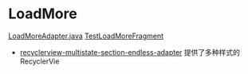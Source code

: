 LoadMore
=========

[LoadMoreAdapter.java](https://github.com/XuDaojie/LoadMore/blob/master/loadmore/src/main/java/me/xudaojie/loadmore/LoadMoreAdapter.java)
[TestLoadMoreFragment](https://github.com/XuDaojie/LoadMore/blob/master/app/src/main/java/me/xudaojie/loadmore/app/TestLoadMoreFragment.java)

- [recyclerview-multistate-section-endless-adapter](https://github.com/henrytao-me/recyclerview-multistate-section-endless-adapter)
提供了多种样式的RecyclerVie